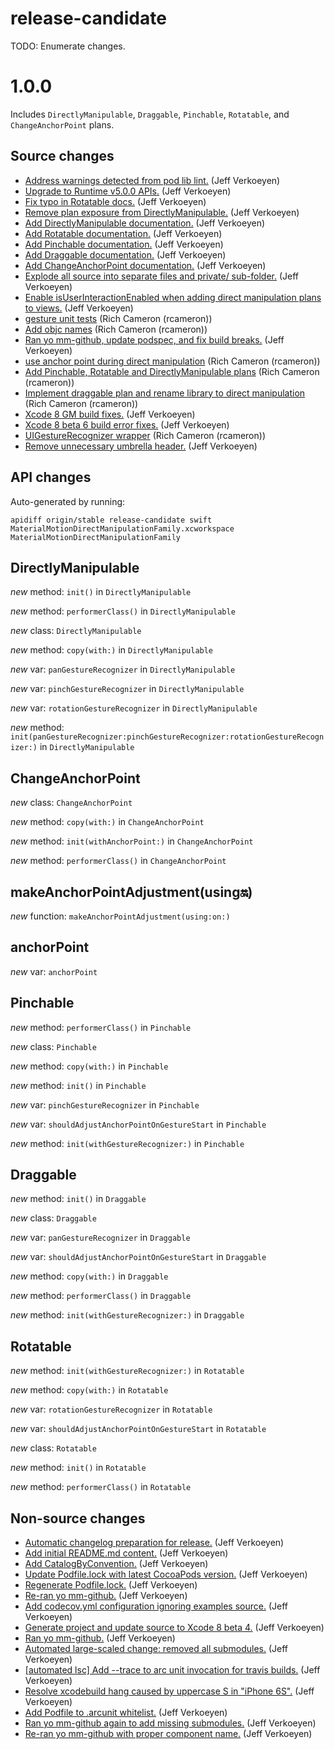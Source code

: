 # release-candidate

 TODO: Enumerate changes.
# 1.0.0

Includes `DirectlyManipulable`, `Draggable`, `Pinchable`, `Rotatable`, and `ChangeAnchorPoint`
plans.

## Source changes

* [Address warnings detected from pod lib lint.](https://github.com/material-motion/material-motion-family-direct-manipulation-swift/commit/feaa39efa59a972ecb42b4ea6351c936a2d6a755) (Jeff Verkoeyen)
* [Upgrade to Runtime v5.0.0 APIs.](https://github.com/material-motion/material-motion-family-direct-manipulation-swift/commit/c61cc395aa80ef209703a5774e59ce9b208f8015) (Jeff Verkoeyen)
* [Fix typo in Rotatable docs.](https://github.com/material-motion/material-motion-family-direct-manipulation-swift/commit/c2fd59c62274ce538e2ad55cde6f6e4a9c52de79) (Jeff Verkoeyen)
* [Remove plan exposure from DirectlyManipulable.](https://github.com/material-motion/material-motion-family-direct-manipulation-swift/commit/cd7e9ce7864fdd3d62d4ed27cf3696c8fcee626b) (Jeff Verkoeyen)
* [Add DirectlyManipulable documentation.](https://github.com/material-motion/material-motion-family-direct-manipulation-swift/commit/18cc7ef63999d38f08f8dfa3c98e01b724556569) (Jeff Verkoeyen)
* [Add Rotatable documentation.](https://github.com/material-motion/material-motion-family-direct-manipulation-swift/commit/4148f3fdf89a3d5745b68593c0a68068e9a80c28) (Jeff Verkoeyen)
* [Add Pinchable documentation.](https://github.com/material-motion/material-motion-family-direct-manipulation-swift/commit/19a12148c3c226fbe7aa819fd395fd2b11d88c98) (Jeff Verkoeyen)
* [Add Draggable documentation.](https://github.com/material-motion/material-motion-family-direct-manipulation-swift/commit/3ebcb24a4b786025c5f271e1b2647d992b930c92) (Jeff Verkoeyen)
* [Add ChangeAnchorPoint documentation.](https://github.com/material-motion/material-motion-family-direct-manipulation-swift/commit/4df5ce7eec0e1ae422302bd248a16536cf4c1b33) (Jeff Verkoeyen)
* [Explode all source into separate files and private/ sub-folder.](https://github.com/material-motion/material-motion-family-direct-manipulation-swift/commit/fc1d1681a1f6d29eb7471a1082e9b6e13d6225ed) (Jeff Verkoeyen)
* [Enable isUserInteractionEnabled when adding direct manipulation plans to views.](https://github.com/material-motion/material-motion-family-direct-manipulation-swift/commit/ccb39d3d57b9a7f25a4296c4d2cbc4e115ba5bb8) (Jeff Verkoeyen)
* [gesture unit tests](https://github.com/material-motion/material-motion-family-direct-manipulation-swift/commit/ce18107f293064f1d15f85b29bd5e9704b8ac84a) (Rich Cameron (rcameron))
* [Add objc names](https://github.com/material-motion/material-motion-family-direct-manipulation-swift/commit/b414f2ab21258d4bc573f6bc2198320de3f4e8ff) (Rich Cameron (rcameron))
* [Ran yo mm-github, update podspec, and fix build breaks.](https://github.com/material-motion/material-motion-family-direct-manipulation-swift/commit/5e19762ae69e46ad81bf682c1dea7add0fa9cbcc) (Jeff Verkoeyen)
* [use anchor point during direct manipulation](https://github.com/material-motion/material-motion-family-direct-manipulation-swift/commit/67e898506d513b0a226c6fce17c298bc57554f54) (Rich Cameron (rcameron))
* [Add Pinchable, Rotatable and DirectlyManipulable plans](https://github.com/material-motion/material-motion-family-direct-manipulation-swift/commit/3167a04fa8b9ccbccc2d28469ccb8c0864bcf7c8) (Rich Cameron (rcameron))
* [Implement draggable plan and rename library to direct manipulation](https://github.com/material-motion/material-motion-family-direct-manipulation-swift/commit/5813d0d79fe9a5b5ff212ddac1f353cb8d354cec) (Rich Cameron (rcameron))
* [Xcode 8 GM build fixes.](https://github.com/material-motion/material-motion-family-direct-manipulation-swift/commit/abc45e3ee5fca66ee6af6f3df31678e63c3d2394) (Jeff Verkoeyen)
* [Xcode 8 beta 6 build error fixes.](https://github.com/material-motion/material-motion-family-direct-manipulation-swift/commit/69db5133979ff5b88a303afcd95b72e1a0f20849) (Jeff Verkoeyen)
* [UIGestureRecognizer wrapper](https://github.com/material-motion/material-motion-family-direct-manipulation-swift/commit/fa17504193674682daad92b4aa6bc06a1e4513ec) (Rich Cameron (rcameron))
* [Remove unnecessary umbrella header.](https://github.com/material-motion/material-motion-family-direct-manipulation-swift/commit/0732b329485f8afdd684defa6ebde46875cb92a7) (Jeff Verkoeyen)

## API changes

Auto-generated by running:

    apidiff origin/stable release-candidate swift MaterialMotionDirectManipulationFamily.xcworkspace MaterialMotionDirectManipulationFamily

## DirectlyManipulable

*new* method: `init()` in `DirectlyManipulable`

*new* method: `performerClass()` in `DirectlyManipulable`

*new* class: `DirectlyManipulable`

*new* method: `copy(with:)` in `DirectlyManipulable`

*new* var: `panGestureRecognizer` in `DirectlyManipulable`

*new* var: `pinchGestureRecognizer` in `DirectlyManipulable`

*new* var: `rotationGestureRecognizer` in `DirectlyManipulable`

*new* method: `init(panGestureRecognizer:pinchGestureRecognizer:rotationGestureRecognizer:)` in `DirectlyManipulable`

## ChangeAnchorPoint

*new* class: `ChangeAnchorPoint`

*new* method: `copy(with:)` in `ChangeAnchorPoint`

*new* method: `init(withAnchorPoint:)` in `ChangeAnchorPoint`

*new* method: `performerClass()` in `ChangeAnchorPoint`

## makeAnchorPointAdjustment(using:on:)

*new* function: `makeAnchorPointAdjustment(using:on:)`

## anchorPoint

*new* var: `anchorPoint`

## Pinchable

*new* method: `performerClass()` in `Pinchable`

*new* class: `Pinchable`

*new* method: `copy(with:)` in `Pinchable`

*new* method: `init()` in `Pinchable`

*new* var: `pinchGestureRecognizer` in `Pinchable`

*new* var: `shouldAdjustAnchorPointOnGestureStart` in `Pinchable`

*new* method: `init(withGestureRecognizer:)` in `Pinchable`

## Draggable

*new* method: `init()` in `Draggable`

*new* class: `Draggable`

*new* var: `panGestureRecognizer` in `Draggable`

*new* var: `shouldAdjustAnchorPointOnGestureStart` in `Draggable`

*new* method: `copy(with:)` in `Draggable`

*new* method: `performerClass()` in `Draggable`

*new* method: `init(withGestureRecognizer:)` in `Draggable`

## Rotatable

*new* method: `init(withGestureRecognizer:)` in `Rotatable`

*new* method: `copy(with:)` in `Rotatable`

*new* var: `rotationGestureRecognizer` in `Rotatable`

*new* var: `shouldAdjustAnchorPointOnGestureStart` in `Rotatable`

*new* class: `Rotatable`

*new* method: `init()` in `Rotatable`

*new* method: `performerClass()` in `Rotatable`

## Non-source changes

* [Automatic changelog preparation for release.](https://github.com/material-motion/material-motion-family-direct-manipulation-swift/commit/c5696a2ce2a94c6fcc64266d5935764a39a0e858) (Jeff Verkoeyen)
* [Add initial README.md content.](https://github.com/material-motion/material-motion-family-direct-manipulation-swift/commit/ae9b29ed6205982124d666219d023b5f525eefa0) (Jeff Verkoeyen)
* [Add CatalogByConvention.](https://github.com/material-motion/material-motion-family-direct-manipulation-swift/commit/b4418fa130eba7691f958a1742df764a8e9a57dd) (Jeff Verkoeyen)
* [Update Podfile.lock with latest CocoaPods version.](https://github.com/material-motion/material-motion-family-direct-manipulation-swift/commit/fdbd8a220ac4e3f86e85baba0f26e70dfc0e2bc9) (Jeff Verkoeyen)
* [Regenerate Podfile.lock.](https://github.com/material-motion/material-motion-family-direct-manipulation-swift/commit/a726b12b420e496490a49e06e53f03e8d085a70d) (Jeff Verkoeyen)
* [Re-ran yo mm-github.](https://github.com/material-motion/material-motion-family-direct-manipulation-swift/commit/02b31b620b89c5fcd932d9f4d0af17f952b94b5b) (Jeff Verkoeyen)
* [Add codecov.yml configuration ignoring examples source.](https://github.com/material-motion/material-motion-family-direct-manipulation-swift/commit/4b76343887c7f7d62c79b1f979522c0a78b83dc4) (Jeff Verkoeyen)
* [Generate project and update source to Xcode 8 beta 4.](https://github.com/material-motion/material-motion-family-direct-manipulation-swift/commit/3a54751ec8e8b1526698e4c4f32deb289c63ed0b) (Jeff Verkoeyen)
* [Ran yo mm-github.](https://github.com/material-motion/material-motion-family-direct-manipulation-swift/commit/bf1ea4c26b6805873bc1e4dd8dc0e197fd12c1f0) (Jeff Verkoeyen)
* [Automated large-scaled change: removed all submodules.](https://github.com/material-motion/material-motion-family-direct-manipulation-swift/commit/f8acc7e79708e003308023600664bc25f488dee3) (Jeff Verkoeyen)
* [[automated lsc] Add --trace to arc unit invocation for travis builds.](https://github.com/material-motion/material-motion-family-direct-manipulation-swift/commit/6655d0cb9b9896c6b19368b9d4a51d4f6cef8aae) (Jeff Verkoeyen)
* [Resolve xcodebuild hang caused by uppercase S in "iPhone 6S".](https://github.com/material-motion/material-motion-family-direct-manipulation-swift/commit/80fadc4e9c8d4481d2a529399c070e5fb55a8b58) (Jeff Verkoeyen)
* [Add Podfile to .arcunit whitelist.](https://github.com/material-motion/material-motion-family-direct-manipulation-swift/commit/7092f0b813a58ee6eb886e81fed19541c63111f2) (Jeff Verkoeyen)
* [Ran yo mm-github again to add missing submodules.](https://github.com/material-motion/material-motion-family-direct-manipulation-swift/commit/898913205a0738290f4f36dcce4ae3a4cfcf6c2b) (Jeff Verkoeyen)
* [Re-ran yo mm-github with proper component name.](https://github.com/material-motion/material-motion-family-direct-manipulation-swift/commit/78fcc2470468b5ea3d53725f4b13102b18ac2438) (Jeff Verkoeyen)
